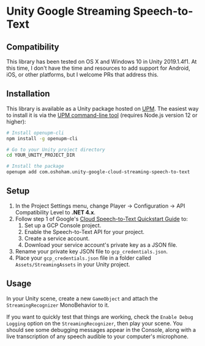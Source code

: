 # Unity Google Streaming Speech-to-Text

## Compatibility

This library has been tested on OS X and Windows 10 in Unity 2019.1.4f1. At this time, I don't have the time and resources to add support for Android, iOS, or other platforms, but I welcome PRs that address this.

## Installation

This library is available as a Unity package hosted on [UPM](https://openupm.com/packages/com.oshoham.unity-google-cloud-streaming-speech-to-text). The easiest way to install it is via the [UPM command-line tool](https://github.com/openupm/openupm-cli#openupm-cli) (requires Node.js version 12 or higher):

```bash
# Install openupm-cli
npm install -g openupm-cli

# Go to your Unity project directory
cd YOUR_UNITY_PROJECT_DIR

# Install the package
openupm add com.oshoham.unity-google-cloud-streaming-speech-to-text
```

## Setup

1. In the Project Settings menu, change Player -> Configuration -> API Compatibility Level to **.NET 4.x**. 
2. Follow step 1 of Google's [Cloud Speech-to-Text Quickstart Guide](https://cloud.google.com/speech-to-text/docs/quickstart-client-libraries#before-you-begin) to:
    1. Set up a GCP Console project.
    2. Enable the Speech-to-Text API for your project.
    3. Create a service account.
    4. Download your service account's private key as a JSON file.
3. Rename your private key JSON file to `gcp_credentials.json`.
4. Place your `gcp_credentials.json` file in a folder called `Assets/StreamingAssets` in your Unity project.

## Usage

In your Unity scene, create a new `GameObject` and attach the `StreamingRecognizer` MonoBehavior to it.

If you want to quickly test that things are working, check the `Enable Debug Logging` option on the `StreamingRecognizer`, then play your scene. You should see some debugging messages appear in the Console, along with a live transcription of any speech audible to your computer's microphone.
